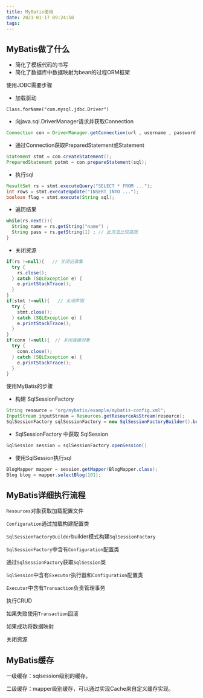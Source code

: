 ```yaml
---
title: MyBatis使用
date: 2021-01-17 09:24:58
tags:
---
```


## MyBatis做了什么

+ 简化了模板代码的书写
+ 简化了数据库中数据映射为bean的过程ORM框架

使用JDBC需要步骤

+ 加载驱动

```
Class.forName("com.mysql.jdbc.Driver")
```

+ 向java.sql.DriverManager请求并获取Connection

```java
Connection con = DriverManager.getConnection(url , username , password );
```

+ 通过Connection获取PreparedStatement或Statement

```java
Statement stmt = con.createStatement();
PreparedStatement pstmt = con.prepareStatement(sql);
```

+ 执行sql

```java
ResultSet rs = stmt.executeQuery("SELECT * FROM ...");   
int rows = stmt.executeUpdate("INSERT INTO ...");    
boolean flag = stmt.execute(String sql);
```

+ 遍历结果

```java
while(rs.next()){    
  String name = rs.getString("name") ;    
  String pass = rs.getString(1) ; // 此方法比较高效    
}    
```

+ 关闭资源

```java
if(rs !=null){   // 关闭记录集    
  try {
    rs.close();
  } catch (SQLException e) {
    e.printStackTrace();
  }
}    
if(stmt !=null){   // 关闭声明    
  try {
    stmt.close();
  } catch (SQLException e) {
    e.printStackTrace();
  }
}
if(conn !=null){  // 关闭连接对象    
  try {
    conn.close();
  } catch (SQLException e) {
    e.printStackTrace();
  }
}
```

使用MyBatis的步骤

+ 构建 SqlSessionFactory

```java
String resource = "org/mybatis/example/mybatis-config.xml";
InputStream inputStream = Resources.getResourceAsStream(resource);
SqlSessionFactory sqlSessionFactory = new SqlSessionFactoryBuilder().build(inputStream);
```

+ SqlSessionFactory 中获取 SqlSession

```java
SqlSession session = sqlSessionFactory.openSession()
```

+ 使用SqlSession执行sql

```java
BlogMapper mapper = session.getMapper(BlogMapper.class);
Blog blog = mapper.selectBlog(101);
```

## MyBatis详细执行流程

`Resources`对象获取加载配置文件

`Configuration`通过加载构建配置类

`SqlSessionFactoryBuilder`builder模式构建`SqlSessionFactory`

`SqlSessionFactory`中含有`Configuration`配置类

通过`SqlSessionFactory`获取`SqlSession`类

`SqlSession`中含有`Executor`执行器和`Configuration`配置类

`Executor`中含有`Transaction`负责管理事务

执行CRUD

如果失败使用`Transaction`回滚

如果成功将数据映射

关闭资源

## MyBatis缓存

一级缓存：sqlsession级别的缓存。

二级缓存：mapper级别缓存，可以通过实现Cache来自定义缓存实现。

